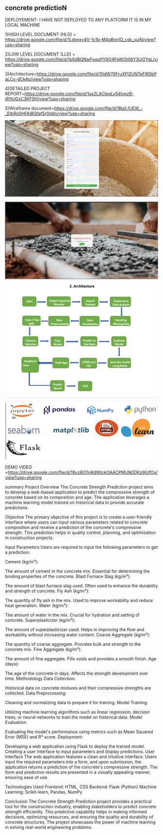 ## concrete predictioN

DEPLOYEMENT- I HAVE NOT DEPLOYED TO ANY PLATFORM IT IS IN MY LOCAL MACHINE

1)HIGH LEVEL DOCUMENT (HLD) = https://drive.google.com/file/d/1Ldsnxy4V-1c1b-M4gBnirlO_csk_xuiN/view?usp=sharing

2)LOW LEVEL DOCUMENT (LLD) = https://drive.google.com/file/d/1eXdBQNwFpqufIY6O4FeWOt06Y3UI2YgL/view?usp=sharing

3)Architecture=https://drive.google.com/file/d/10dW70FruXFI2UNTeFlRSbPaLCo-dCk4p/view?usp=sharing

4)DETAILED PROJECT REPORT=https://drive.google.com/file/d/1uxZLAClpqLv54IvpzB-iR1tUGzC3KF5H/view?usp=sharing

5)Wireframe document=https://drive.google.com/file/d/1BqjLfUEW_-_EtbRx0HFAiBQfafSr0ddn/view?usp=sharing

![alt text](<Screenshot (179).png>)





![alt text](<Screenshot (180).png>)





![alt text](<Screenshot (178).png>)





![alt text](<Screenshot 2024-06-05 170808.png>)


DEMO VIDEO =https://drive.google.com/file/d/19yz8lO1nKdWtckOAACPMUN0DKz9iUfOv/view?usp=sharing

summary
Project Overview
The Concrete Strength Prediction project aims to develop a web-based application to predict the compressive strength of concrete based on its composition and age. The application leverages a machine learning model trained on historical data to provide accurate predictions.

Objective
The primary objective of this project is to create a user-friendly interface where users can input various parameters related to concrete composition and receive a prediction of the concrete's compressive strength. This prediction helps in quality control, planning, and optimization in construction projects.

Input Parameters
Users are required to input the following parameters to get a prediction:

Cement (kg/m³):

The amount of cement in the concrete mix.
Essential for determining the binding properties of the concrete.
Blast Furnace Slag (kg/m³):

The amount of blast furnace slag used.
Often used to enhance the durability and strength of concrete.
Fly Ash (kg/m³):

The quantity of fly ash in the mix.
Used to improve workability and reduce heat generation.
Water (kg/m³):

The amount of water in the mix.
Crucial for hydration and setting of concrete.
Superplasticizer (kg/m³):

The amount of superplasticizer used.
Helps in improving the flow and workability without increasing water content.
Coarse Aggregate (kg/m³):

The quantity of coarse aggregate.
Provides bulk and strength to the concrete mix.
Fine Aggregate (kg/m³):

The amount of fine aggregate.
Fills voids and provides a smooth finish.
Age (days):

The age of the concrete in days.
Affects the strength development over time.
Methodology
Data Collection:

Historical data on concrete mixtures and their compressive strengths are collected.
Data Preprocessing:

Cleaning and normalizing data to prepare it for training.
Model Training:

Utilizing machine learning algorithms such as linear regression, decision trees, or neural networks to train the model on historical data.
Model Evaluation:

Evaluating the model's performance using metrics such as Mean Squared Error (MSE) and R² score.
Deployment:

Developing a web application using Flask to deploy the trained model.
Creating a user interface to input parameters and display predictions.
User Interface
The web application features a clean and intuitive interface. Users input the required parameters into a form, and upon submission, the application returns a prediction of the concrete's compressive strength. The form and prediction results are presented in a visually appealing manner, ensuring ease of use.

Technologies Used
Frontend: HTML, CSS
Backend: Flask (Python)
Machine Learning: Scikit-learn, Pandas, NumPy


Conclusion
The Concrete Strength Prediction project provides a practical tool for the construction industry, enabling stakeholders to predict concrete strength efficiently. This predictive capability helps in making informed decisions, optimizing resources, and ensuring the quality and durability of concrete structures. The project showcases the power of machine learning in solving real-world engineering problems.